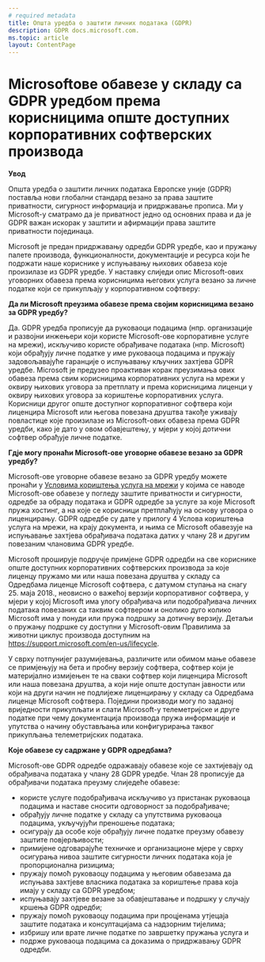 ```yaml
---
# required metadata
title: Општа уредба о заштити личних података (GDPR)
description: GDPR docs.microsoft.com.
ms.topic: article
layout: ContentPage
---
```


# <a name="microsofts-gdpr-commitments-to-customers-of-our-generally-available-enterprise-software-products"></a>Microsoftове обавезе у складу са GDPR уредбом према корисницима опште доступних корпоративних софтверских производа

**Увод**

Општа уредба о заштити личних података Европске уније (GDPR) поставља нови глобални стандард везано за права заштите приватности, сигурност информација и придржавање прописа. Ми у Microsoft-у сматрамо да је приватност једно од основних права и да је GDPR важан искорак у заштити и афирмацији права заштите приватности појединаца.     

Microsoft је предан придржавању одредби GDPR уредбе, као и пружању палете производа, функционалности, документације и ресурса који ће подржати наше кориснике у испуњавању њихових обавеза које произилазе из GDPR уредбе. У наставку слиједи опис Microsoft-ових уговорних обавеза према корисницима његових услуга везано за личне податке који се прикупљају у корпоративном софтверу:

**Да ли Microsoft преузима обавезе према својим корисницима везано за GDPR уредбу?**

Да. GDPR уредба прописује да руковаоци подацима (нпр. организације и развојни инжењери који користе Microsoft-ове корпоративне услуге на мрежи), искључиво користе обрађиваче података (нпр. Microsoft) који обрађују личне податке у име руковаоца подацима и пружају задовољавајуће гаранције о испуњавању кључних захтјева GDPR уредбе. Microsoft је предузео проактиван корак преузимања ових обавеза према свим корисницима корпоративних услуга на мрежи у оквиру њихових уговора за претплату и према корисницима лиценци у оквиру њихових уговора за кориштење корпоративних услуга. Корисници другог опште доступног корпоративног софтвера који лиценцира Microsoft или његова повезана друштва такође уживају повластице које произилазе из Microsoft-ових обавеза према GDPR уредби, како је дато у овом обавјештењу, у мјери у којој дотични софтвер обрађује личне податке.

**Гдје могу пронаћи Microsoft-ове уговорне обавезе везано за GDPR уредбу?**

Microsoft-ове уговорне обавезе везано за GDPR уредбу можете пронаћи у [Условима кориштења услуга на мрежи](https://na01.safelinks.protection.outlook.com/?url=http%3A%2F%2Fwww.microsoftvolumelicensing.com%2FDocumentSearch.aspx%3FMode%3D3%26DocumentTypeId%3D46&data=04%7C01%7Ccolvog%40microsoft.com%7C4d7ac59082394bd57e5808d57b0e0368%7C72f988bf86f141af91ab2d7cd011db47%7C1%7C0%7C636550222480031404%7CUnknown%7CTWFpbGZsb3d8eyJWIjoiMC4wLjAwMDAiLCJQIjoiV2luMzIiLCJBTiI6Ik1haWwifQ%3D%3D%7C-1&sdata=tbYN10WQtaVgss%2FPzHELXV2VDU8J20VP5bmzIydEZYA%3D&reserved=0) у којима се наводе Microsoft-ове обавезе у погледу заштите приватности и сигурности, одредбе за обраду података и GDPR одредбе за услуге за које Microsoft пружа хостинг, а на које се корисници претплаћују на основу уговора о лиценцирању. GDPR одредбе су дате у прилогу 4 Услова кориштења услуга на мрежи, на крају документа, и њима се Microsoft обавезује на испуњавање захтјева обрађивача података датих у члану 28 и другим повезаним члановима GDPR уредбе. 

Microsoft проширује подручје примјене GDPR одредби на све кориснике опште доступних корпоративних софтверских производа за које лиценцу пружамо ми или наша повезана друштва у складу са Одредбама лиценце Microsoft софтвера, с датумом ступања на снагу 25. маја 2018., неовисно о важећој верзији корпоративног софтвера, у мјери у којој Microsoft има улогу обрађивача или подобрађивача личних података повезаних са таквим софтвером и онолико дуго колико Microsoft има у понуди или пружа подршку за дотичну верзију. Детаљи о пружању подршке су доступни у Microsoft-овим Правилима за животни циклус производа доступним на https://support.microsoft.com/en-us/lifecycle.

У сврху потпунијег разумијевања, различите или обимом мање обавезе се примјењују на бета и пробну верзију софтвера, софтвер који је материјално измијењен те на сваки софтвер који лиценцира Microsoft или наша повезана друштва, а који није опште доступан јавности или који на други начин не подлијеже лиценцирању у складу са Одредбама лиценце Microsoft софтвера. Поједини производи могу по заданој вриједности прикупљати и слати Microsoft-у телеметријске и друге податке при чему документација производа пружа информације и упутства о начину обустављања или конфигурирања таквог прикупљања телеметријских података.

**Које обавезе су садржане у GDPR одредбама?**

Microsoft-ове GDPR одредбе одражавају обавезе које се захтијевају од обрађивача података у члану 28 GDPR уредбе.  Члан 28 прописује да обрађивачи података преузму слиједеће обавезе:

-   користе услуге подобрађивача искључиво уз пристанак руковаоца подацима и наставе сносити одговорност за подобрађиваче;
-   обрађују личне податке у складу са упутствима руковаоца подацима, укључујући преношење података;
-   осигурају да особе које обрађују личне податке преузму обавезу заштите повјерљивости;
-   примијене одговарајуће техничке и организационе мјере у сврху осигурања нивоа заштите сигурности личних података која је пропорционална ризицима;
-   пружају помоћ руковаоцу подацима у његовим обавезама да испуњава захтјеве власника података за кориштење права која имају у складу са GDPR уредбом;
-   испуњавају захтјеве везане за обавјештавање и подршку у случају кршења GDPR одредби;
-   пружају помоћ руковаоцу подацима при процјенама утјецаја заштите података и консултацијама са надзорним тијелима;  
-   избришу или врате личне податке по завршетку пружања услуга и
-   подрже руковаоца подацима са доказима о придржавању GDPR одредби.
